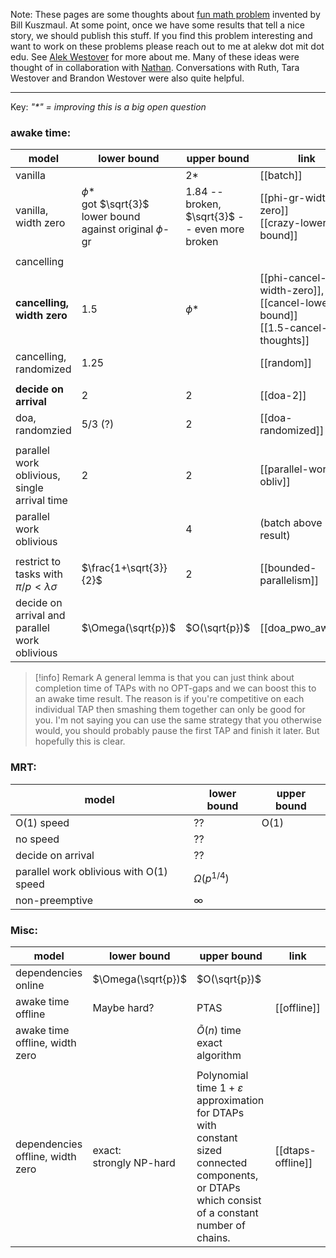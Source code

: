 Note: 
These pages are some thoughts about [fun math problem](https://arxiv.org/abs/2405.11986) invented by Bill
Kuszmaul. At some point, once we have some results that tell a
nice story, we should publish this stuff. If you find this
problem interesting and want to work on these problems please
reach out to me at alekw dot mit dot edu. See [Alek Westover](https://awestover.github.io) for more about me. Many of
these ideas were thought of in collaboration with
[Nathan](https://nathan-sheffield.github.io/jekyll/update/2024/02/24/lost-in-space-ii.html).
Conversations with Ruth, Tara Westover and Brandon Westover were
also quite helpful. 

---
Key: *"\*" = improving this is a big open question*
### awake time:

| model                                              | lower bound                                                          | upper bound                                        | link                                                                             |
| -------------------------------------------------- | -------------------------------------------------------------------- | -------------------------------------------------- | -------------------------------------------------------------------------------- |
| vanilla                                            |                                                                      | 2*                                                 | [[batch]]                                                                        |
| vanilla, <br>width zero                            | $\phi$*<br>got $\sqrt{3}$ lower bound <br>against original $\phi$-gr | 1.84 -- broken, <br>$\sqrt{3}$ -- even more broken | [[phi-gr-width-zero]]<br>[[crazy-lower-bound]]                                   |
|                                                    |                                                                      |                                                    |                                                                                  |
| cancelling                                         |                                                                      |                                                    |                                                                                  |
| **cancelling, <br>width zero**                     | $1.5$                                                                | $\phi$*                                            | [[phi-cancel-width-zero]], <br>[[cancel-lower-bound]]<br>[[1.5-cancel-thoughts]] |
| cancelling,<br>randomized                          | $1.25$                                                               |                                                    | [[random]]                                                                       |
|                                                    |                                                                      |                                                    |                                                                                  |
| **decide on arrival**                              | 2                                                                    | 2                                                  | [[doa-2]]                                                                        |
| doa, randomzied                                    | $5/3$ (?)                                                            | 2                                                  | [[doa-randomized]]                                                               |
|                                                    |                                                                      |                                                    |                                                                                  |
| parallel work oblivious,<br>single arrival time    | 2                                                                    | 2                                                  | [[parallel-work-obliv]]                                                          |
| parallel work oblivious                            |                                                                      | 4                                                  | (batch above result)                                                             |
|                                                    |                                                                      |                                                    |                                                                                  |
| restrict to tasks with<br> $\pi/p < \lambda\sigma$ | $\frac{1+\sqrt{3}}{2}$                                               | $2$                                                | [[bounded-parallelism]]                                                          |
| decide on arrival and<br>parallel work oblivious   | $\Omega(\sqrt{p})$                                                   | $O(\sqrt{p})$                                      | [[doa_pwo_awake]]                                                                |

>[!info] Remark
>A general lemma is that you can just think about completion time of TAPs with no OPT-gaps and we can boost this to an awake time result. The reason is if you're competitive on each individual TAP then smashing them together can only be good for you. I'm not saying you can use the same strategy that you otherwise would, you should probably pause the first TAP and finish it later. But hopefully this is clear.

### MRT:

| model                                   | lower bound       | upper bound |
| --------------------------------------- | ----------------- | ----------- |
| O(1) speed                              | ??                | O(1)        |
| no speed                                | ??                |             |
| decide on arrival                       | ??                |             |
| parallel work oblivious with O(1) speed | $\Omega(p^{1/4})$ |             |
| non-preemptive                          | $\infty$          |             |
### Misc:

| model                            | lower bound                 | upper bound                                                                                                                                                     | link              |
| -------------------------------- | --------------------------- | --------------------------------------------------------------------------------------------------------------------------------------------------------------- | ----------------- |
| dependencies online              | $\Omega(\sqrt{p})$          | $O(\sqrt{p})$                                                                                                                                                   |                   |
| awake time offline               | Maybe hard?                 | PTAS                                                                                                                                                            | [[offline]]       |
| awake time offline, width zero   |                             | $\widetilde{O}(n)$ time exact algorithm                                                                                                                         |                   |
|                                  |                             |                                                                                                                                                                 |                   |
| dependencies offline, width zero | exact: <br>strongly NP-hard | Polynomial time $1+\varepsilon$ <br>approximation for DTAPs with<br>constant sized connected components, or DTAPs which consist of a constant number of chains. | [[dtaps-offline]] |
